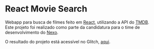 # React Movie Search
 
Webapp para busca de filmes feito em [React](https://pt-br.reactjs.org/), utilizando a API do [TMDB](https://www.themoviedb.org/).
Este projeto foi realizado como parte da candidatura para o time de desenvolvimento do [Nexo](https://www.nexojornal.com.br/).

O resultado do projeto está acessível no Glitch, [aqui](https://sneaky-snapdragon-pizza.glitch.me/).